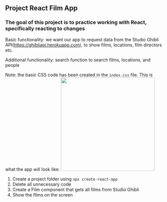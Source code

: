 ## Project React Film App

### The goal of this project is to practice working with React, specifically reacting to changes

Basic functionality: we want our app to request data from the Studio Ghibli API(https://ghibliapi.herokuapp.com), to show films, locations, film directors etc. 

Additional functionality: search function to search films, locations, and people

Note: the basic CSS code has been created in the `index.css` file. This is what the app will look like: <img src="/studio_ghibli_films.png" width="300" />

1. Create a project folder using `npx create-react-app`
1. Delete all unnecessary code
1. Create a Film component that gets all films from Studio Ghibli
1. Show the films on the screen